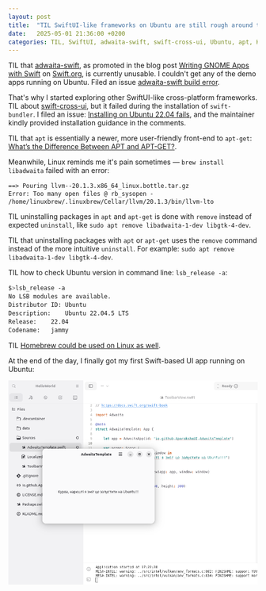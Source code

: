 ```yaml
---
layout: post
title:  "TIL SwiftUI-like frameworks on Ubuntu are still rough around the edges"
date:   2025-05-01 21:36:00 +0200
categories: TIL, SwiftUI, adwaita-swift, swift-cross-ui, Ubuntu, apt, Homebrew
---
```

TIL that [adwaita-swift](https://git.aparoksha.dev/aparoksha/adwaita-swift), as promoted in the blog post [Writing GNOME Apps with Swift](https://www.swift.org/blog/adwaita-swift/) on [Swift.org](https://www.swift.org/), is currently unusable. I couldn't get any of the demo apps running on Ubuntu. Filed an issue [adwaita-swift build error](https://git.aparoksha.dev/aparoksha/adwaita-swift/issues/60).

That's why I started exploring other SwiftUI-like cross-platform frameworks. TIL about [swift-cross-ui](https://github.com/stackotter/swift-cross-ui), but it failed during the installation of `swift-bundler`. I filed an issue: [Installing on Ubuntu 22.04 fails](https://github.com/stackotter/swift-bundler/issues/74), and the maintainer kindly provided installation guidance in the comments.

TIL that `apt` is essentially a newer, more user-friendly front-end to `apt-get`: [What’s the Difference Between APT and APT-GET?](https://aws.amazon.com/compare/the-difference-between-apt-and-apt-get/).  

Meanwhile, Linux reminds me it's pain sometimes — `brew install libadwaita` failed with an error:

```
==> Pouring llvm--20.1.3.x86_64_linux.bottle.tar.gz
Error: Too many open files @ rb_sysopen - /home/linuxbrew/.linuxbrew/Cellar/llvm/20.1.3/bin/llvm-lto
```

TIL uninstalling packages in `apt` and `apt-get` is done with `remove` instead of expected `uninstall`, like `sudo apt remove libadwaita-1-dev libgtk-4-dev`.

TIL that uninstalling packages with `apt` or `apt-get` uses the `remove` command instead of the more intuitive `uninstall`.  For example: `sudo apt remove libadwaita-1-dev libgtk-4-dev`.

TIL how to check Ubuntu version in command line: `lsb_release -a`:

```bash
$>lsb_release -a
No LSB modules are available.
Distributor ID:	Ubuntu
Description:	Ubuntu 22.04.5 LTS
Release:	22.04
Codename:	jammy
```

TIL [Homebrew could be used on Linux as well](https://docs.brew.sh/Homebrew-on-Linux).

At the end of the day, I finally got my first Swift-based UI app running on Ubuntu:

![My first Swift-based UI app running on Ubuntu](/assets/images/Screenshot%20from%202025-05-01%2017-24-31.png "My first Swift-based UI app running on Ubuntu")
